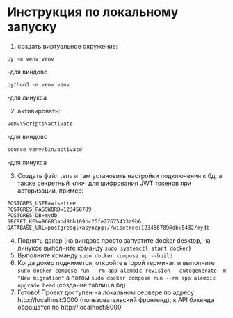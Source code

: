 # Инструкция по локальному запуску 

1) создать виртуальное окружение:
```commandline
py -m venv venv
```
-для виндовс
```commandline
python3 -m venv venv
```
-для линукса

2) активировать:
```commandline
venv\Scripts\activate
```
-для виндовс

```commandline
source venv/bin/activate
```
-для линукса


3) Создать файл .env и там установить настройки подключения к бд, а также секретный ключ для шифрования JWT токенов при авторизации, пример:
```
POSTGRES_USER=wisetree
POSTGRES_PASSWORD=123456789
POSTGRES_DB=mydb
SECRET_KEY=96683abd8bb109bc25fe27675433a9b6
DATABASE_URL=postgresql+asyncpg://wisetree:123456789@db:5432/mydb
```


4) Поднять докер (на виндовс просто запустите docker desktop, на линуксе выполните команду ```sudo systemctl start docker```)
5) Выполните команду ```sudo docker compose up --build```
6) Когда докер поднимется, откройте второй терминал и выполните ```sudo docker compose run --rm app alembic revision --autogenerate -m "New migration"``` а потом ```sudo docker compose run --rm app alembic upgrade head``` (создание таблиц в бд)
7) Готово! Проект доступен на локальном сервере по адресу http://localhost:3000 (пользовательский фронтенд), к API бэкенда обращатся по http://localhost:8000
